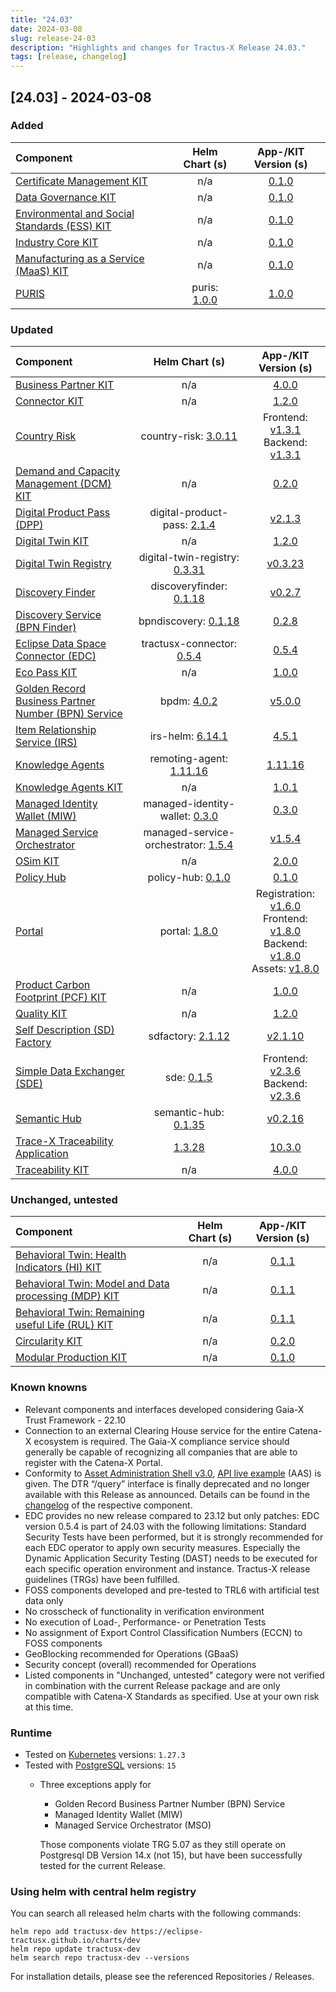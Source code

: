 ```yaml
---
title: "24.03"
date: 2024-03-08
slug: release-24-03
description: "Highlights and changes for Tractus-X Release 24.03."
tags: [release, changelog]
---
```


## [24.03] - 2024-03-08

### Added

| Component | Helm Chart (s) | App-/KIT Version (s) |
|:---|:---:|:---:|
| [Certificate Management KIT](https://eclipse-tractusx.github.io/docs-kits/category/certificate-management-kit) | n/a | [0.1.0](https://eclipse-tractusx.github.io/docs-kits/kits/Certificate%20Management%20Kit/Changelog) |
| [Data Governance KIT](https://eclipse-tractusx.github.io/docs-kits/category/data-governance-kit) | n/a | [0.1.0](https://eclipse-tractusx.github.io/docs-kits/kits/Data%20Governance%20Kit/Data%20Governance%20Kit%20Changelog) |
| [Environmental and Social Standards (ESS) KIT](https://eclipse-tractusx.github.io/docs-kits/category/ess-kit) | n/a | [0.1.0](https://eclipse-tractusx.github.io/docs-kits/kits/ESS-Kit/ESS%20Kit%20Changelog) |
| [Industry Core KIT](https://eclipse-tractusx.github.io/docs-kits/category/industry-core-kit) | n/a | [0.1.0](https://eclipse-tractusx.github.io/docs-kits/kits/industry-core-kit/changelog) |
| [Manufacturing as a Service (MaaS) KIT](https://eclipse-tractusx.github.io/docs-kits/category/manufacturing-as-a-service-kit) | n/a | [0.1.0](https://eclipse-tractusx.github.io/docs-kits/kits/manufacturing-as-a-service-kit/Manufacturing%20as%20a%20Service%20KIT%20Changelog) |
| [PURIS](https://github.com/eclipse-tractusx/puris) | puris: [1.0.0](https://github.com/eclipse-tractusx/puris/releases/tag/puris-1.0.0) | [1.0.0](https://github.com/eclipse-tractusx/puris/releases/tag/1.0.0) |

### Updated

| Component | Helm Chart (s) | App-/KIT Version (s) |
|:---|:---:|:---:|
| [Business Partner KIT](https://eclipse-tractusx.github.io/docs-kits/category/business-partner-kit) | n/a | [4.0.0](https://eclipse-tractusx.github.io/docs-kits/kits/business-partner-kit/changelog) |
| [Connector KIT](https://eclipse-tractusx.github.io/docs-kits/category/connector-kit) | n/a | [1.2.0](https://eclipse-tractusx.github.io/docs-kits/kits/connector-kit/adoption-view) |
| [Country Risk](https://github.com/eclipse-tractusx/vas-country-risk) | country-risk: [3.0.11](https://github.com/eclipse-tractusx/vas-country-risk/releases/tag/country-risk-3.0.11) | Frontend: [v1.3.1](https://github.com/eclipse-tractusx/vas-country-risk/releases/tag/v1.3.1)<br/> Backend: [v1.3.1](https://github.com/eclipse-tractusx/vas-country-risk-backend/releases/tag/v1.3.1) |
| [Demand and Capacity Management (DCM) KIT](https://eclipse-tractusx.github.io/docs-kits/category/dcm-kit) | n/a | [0.2.0](https://eclipse-tractusx.github.io/docs-kits/kits/DCM-Kit/changelog) |
| [Digital Product Pass (DPP)](https://github.com/eclipse-tractusx/digital-product-pass) | digital-product-pass: [2.1.4](https://github.com/eclipse-tractusx/digital-product-pass/releases/tag/digital-product-pass-2.1.4) | [v2.1.3](https://github.com/eclipse-tractusx/digital-product-pass/releases/tag/v2.1.3) |
| [Digital Twin KIT](https://eclipse-tractusx.github.io/docs-kits/category/digital-twin-kit) | n/a | [1.2.0](https://eclipse-tractusx.github.io/docs-kits/kits/digital-twin-kit/changelog) |
| [Digital Twin Registry](https://github.com/eclipse-tractusx/sldt-digital-twin-registry) | digital-twin-registry: [0.3.31](https://github.com/eclipse-tractusx/sldt-digital-twin-registry/releases/tag/digital-twin-registry-0.3.31) | [v0.3.23](https://github.com/eclipse-tractusx/sldt-digital-twin-registry/releases/tag/v0.3.23) |
| [Discovery Finder](https://github.com/eclipse-tractusx/sldt-discovery-finder) | discoveryfinder: [0.1.18](https://github.com/eclipse-tractusx/sldt-discovery-finder/releases/tag/discoveryfinder-0.1.18) | [v0.2.7](https://github.com/eclipse-tractusx/sldt-discovery-finder/releases/tag/v0.2.7) |
| [Discovery Service (BPN Finder)](https://github.com/eclipse-tractusx/sldt-bpn-discovery) | bpndiscovery: [0.1.18](https://github.com/eclipse-tractusx/sldt-bpn-discovery/releases/tag/bpndiscovery-0.1.18) | [0.2.8](https://github.com/eclipse-tractusx/sldt-bpn-discovery/releases/tag/v0.2.8) |
| [Eclipse Data Space Connector (EDC)](https://github.com/eclipse-tractusx/tractusx-edc) | tractusx-connector: [0.5.4](https://github.com/eclipse-tractusx/tractusx-edc/releases/tag/0.5.4) | [0.5.4](https://github.com/eclipse-tractusx/tractusx-edc/releases/tag/0.5.4) |
| [Eco Pass KIT](https://eclipse-tractusx.github.io/docs-kits/category/eco-pass-kit) | n/a | [1.0.0](https://eclipse-tractusx.github.io/docs-kits/kits/Eco_Pass_KIT/changelog) |
| [Golden Record Business Partner Number (BPN) Service](https://github.com/eclipse-tractusx/bpdm) | bpdm: [4.0.2](https://github.com/eclipse-tractusx/bpdm/releases/tag/bpdm-4.0.2) | [v5.0.0](https://github.com/eclipse-tractusx/bpdm/releases/tag/v5.0.0) |
| [Item Relationship Service (IRS)](https://github.com/eclipse-tractusx/item-relationship-service) | irs-helm: [6.14.1](https://github.com/eclipse-tractusx/item-relationship-service/releases/tag/irs-helm-6.14.1) | [4.5.1](https://github.com/eclipse-tractusx/item-relationship-service/releases/tag/4.5.1) |
| [Knowledge Agents](https://github.com/eclipse-tractusx/knowledge-agents) | remoting-agent: [1.11.16](https://github.com/eclipse-tractusx/knowledge-agents/releases/tag/remoting-agent-1.11.16) | [1.11.16](https://github.com/eclipse-tractusx/knowledge-agents/releases/tag/v1.11.16) |
| [Knowledge Agents KIT](https://eclipse-tractusx.github.io/docs-kits/category/agents-kit) | n/a | [1.0.1](https://eclipse-tractusx.github.io/docs-kits/kits/knowledge-agents/Knowledge%20Agent%20Changelog) |
| [Managed Identity Wallet (MIW)](https://github.com/eclipse-tractusx/managed-identity-wallet) | managed-identity-wallet: [0.3.0](https://github.com/eclipse-tractusx/managed-identity-wallet/releases/tag/v0.3.0) | [0.3.0](https://github.com/eclipse-tractusx/managed-identity-wallet/releases/tag/v0.3.0) |
| [Managed Service Orchestrator](https://github.com/eclipse-tractusx/managed-service-orchestrator) | managed-service-orchestrator: [1.5.4](https://github.com/eclipse-tractusx/managed-service-orchestrator/releases/tag/managed-service-orchestrator-1.5.4) | [v1.5.4](https://github.com/eclipse-tractusx/managed-service-orchestrator/releases/tag/v1.5.4) |
| [OSim KIT](https://eclipse-tractusx.github.io/docs-kits/category/osim-kit) | n/a | [2.0.0](https://eclipse-tractusx.github.io/docs-kits/kits/online-simulation-kit/changelog) |
| [Policy Hub](https://github.com/eclipse-tractusx/policy-hub) | policy-hub: [0.1.0](https://github.com/eclipse-tractusx/policy-hub/releases/tag/policy-hub-0.1.0) | [0.1.0](https://github.com/eclipse-tractusx/policy-hub/releases/tag/policy-hub-0.1.0) |
| [Portal](https://github.com/eclipse-tractusx/portal) | portal: [1.8.0](https://github.com/eclipse-tractusx/portal/releases/tag/portal-1.8.0) | Registration: [v1.6.0](https://github.com/eclipse-tractusx/portal-frontend-registration/releases/tag/v1.6.0)<br/>Frontend: [v1.8.0](https://github.com/eclipse-tractusx/portal-frontend/releases/tag/v1.8.0)<br/>Backend: [v1.8.0](https://github.com/eclipse-tractusx/portal-backend/releases/tag/v1.8.0)<br/>Assets: [v1.8.0](https://github.com/eclipse-tractusx/portal-assets/releases/tag/v1.8.0) |
| [Product Carbon Footprint (PCF) KIT](https://eclipse-tractusx.github.io/docs-kits/category/pcf-exchange-kit) | n/a | [1.0.0](https://eclipse-tractusx.github.io/docs-kits/kits/product-carbon-footprint-exchange-kit/changelog) |
| [Quality KIT](https://eclipse-tractusx.github.io/docs-kits/category/quality-kit) | n/a | [1.2.0](https://eclipse-tractusx.github.io/docs-kits/kits/data-driven-quality-management-kit/changelog) |
| [Self Description (SD) Factory](https://github.com/eclipse-tractusx/sd-factory) | sdfactory: [2.1.12](https://github.com/eclipse-tractusx/sd-factory/releases/tag/sdfactory-2.1.12) | [v2.1.10](https://github.com/eclipse-tractusx/sd-factory/releases/tag/v2.1.10) |
| [Simple Data Exchanger (SDE)](https://github.com/eclipse-tractusx/managed-simple-data-exchanger) | sde: [0.1.5](https://github.com/eclipse-tractusx/managed-simple-data-exchanger/releases/tag/sde-0.1.5) | Frontend: [v2.3.6](https://github.com/eclipse-tractusx/managed-simple-data-exchanger-frontend/releases/tag/v2.3.6)<br/>Backend: [v2.3.6](https://github.com/eclipse-tractusx/managed-simple-data-exchanger-backend/releases/tag/v2.3.6) |
| [Semantic Hub](https://github.com/eclipse-tractusx/sldt-semantic-hub) | semantic-hub: [0.1.35](https://github.com/eclipse-tractusx/sldt-semantic-hub/releases/tag/semantic-hub-0.1.35) | [v0.2.16](https://github.com/eclipse-tractusx/sldt-semantic-hub/releases/tag/v0.2.16) |
| [Trace-X Traceability Application](https://github.com/eclipse-tractusx/traceability-foss) | [1.3.28](https://github.com/eclipse-tractusx/traceability-foss/releases/tag/helm-charts-1.3.28) | [10.3.0](https://github.com/eclipse-tractusx/traceability-foss/releases/tag/10.3.0) |
| [Traceability KIT](https://eclipse-tractusx.github.io/docs-kits/category/traceability-kit) | n/a | [4.0.0](https://eclipse-tractusx.github.io/docs-kits/kits/traceability-kit/changelog) |

### Unchanged, untested

| Component | Helm Chart (s) | App-/KIT Version (s) |
|:---|:---:|:---:|
| [Behavioral Twin: Health Indicators (HI) KIT](https://eclipse-tractusx.github.io/docs-kits/category/health-indicator-hi-kit) | n/a | [0.1.1](https://eclipse-tractusx.github.io/docs-kits/kits/Behaviour-twin-kit/Changelog%20Health%20Indicator%20Kit) |
| [Behavioral Twin: Model and Data processing (MDP) KIT](https://eclipse-tractusx.github.io/docs-kits/category/model-based-development-and-data-processing-mdp-kit) | n/a | [0.1.1](https://eclipse-tractusx.github.io/docs-kits/kits/behaviour-twin-kit/Changelog%20Model%20Based%20Development%20and%20Data%20Processing%20Kit) |
| [Behavioral Twin: Remaining useful Life (RUL) KIT](https://eclipse-tractusx.github.io/docs-kits/category/remaining-useful-life-rul-kit) | n/a | [0.1.1](https://eclipse-tractusx.github.io/docs-kits/kits/Behaviour%20Twin%20RuL%20Kit/Changelog%20Remaining%20Useful%20Life%20Kit) |
| [Circularity KIT](https://eclipse-tractusx.github.io/docs-kits/kits/Circularity_KIT/page-adoption-view) | n/a | [0.2.0](https://eclipse-tractusx.github.io/docs-kits/kits/Circularity_KIT/Changelog%20Circularity%20KIT) |
| [Modular Production KIT](https://eclipse-tractusx.github.io/docs-kits/category/modular-production-kit) | n/a | [0.1.0](https://eclipse-tractusx.github.io/docs-kits/kits/modular-production-kit/changelog) |

### Known knowns

- Relevant components and interfaces developed considering Gaia-X Trust Framework - 22.10
- Connection to an external Clearing House service for the entire Catena-X ecosystem is required. The Gaia-X compliance service should generally be capable of recognizing all companies that are able to register with the Catena-X Portal.
- Conformity to [Asset Administration Shell v3.0](https://industrialdigitaltwin.org/wp-content/uploads/2023/04/IDTA-01002-3-0_SpecificationAssetAdministrationShell_Part2_API.pdf), [API live example](https://app.swaggerhub.com/apis/Plattform_i40/AssetAdministrationShellRegistryServiceSpecification/V3.0_SSP-001#/Asset%20Administration%20Shell%20Registry%20API/GetAssetAdministrationShellDescriptorById) (AAS) is given. The DTR “/query” interface is finally deprecated and no longer available with this Release as announced. Details can be found in the [changelog](https://github.com/eclipse-tractusx/sldt-digital-twin-registry/blob/main/CHANGELOG.md) of the respective component.
- EDC provides no new release compared to 23.12 but only patches: EDC version 0.5.4 is part of 24.03 with the following limitations:
  Standard Security Tests have been performed, but it is strongly recommended for each EDC operator to apply own security measures. Especially the Dynamic Application Security Testing (DAST) needs to be executed for each specific operation environment and instance.
  Tractus-X release guidelines (TRGs) have been fulfilled.
- FOSS components developed and pre-tested to TRL6 with artificial test data only
- No crosscheck of functionality in verification environment
- No execution of Load-, Performance- or Penetration Tests
- No assignment of Export Control Classification Numbers (ECCN) to FOSS components
- GeoBlocking recommended for Operations (GBaaS)
- Security concept (overall) recommended for Operations
- Listed components in "Unchanged, untested" category were not verified in combination with the current Release package and are only compatible with Catena-X Standards as specified. Use at your own risk at this time.

### Runtime

- Tested on [Kubernetes](https://en.wikipedia.org/wiki/Kubernetes) versions: `1.27.3`
- Tested with [PostgreSQL](https://en.wikipedia.org/wiki/PostgreSQL) versions: `15`
  - Three exceptions apply for
    - Golden Record Business Partner Number (BPN) Service
    - Managed Identity Wallet (MIW)
    - Managed Service Orchestrator (MSO)

    Those components violate TRG 5.07 as they still operate on Postgresql DB Version 14.x (not 15), but have been successfully tested for the current Release.

### Using helm with central helm registry

You can search all released helm charts with the following commands:
```shell
helm repo add tractusx-dev https://eclipse-tractusx.github.io/charts/dev
helm repo update tractusx-dev
helm search repo tractusx-dev --versions
```
For installation details, please see the referenced Repositories / Releases.

